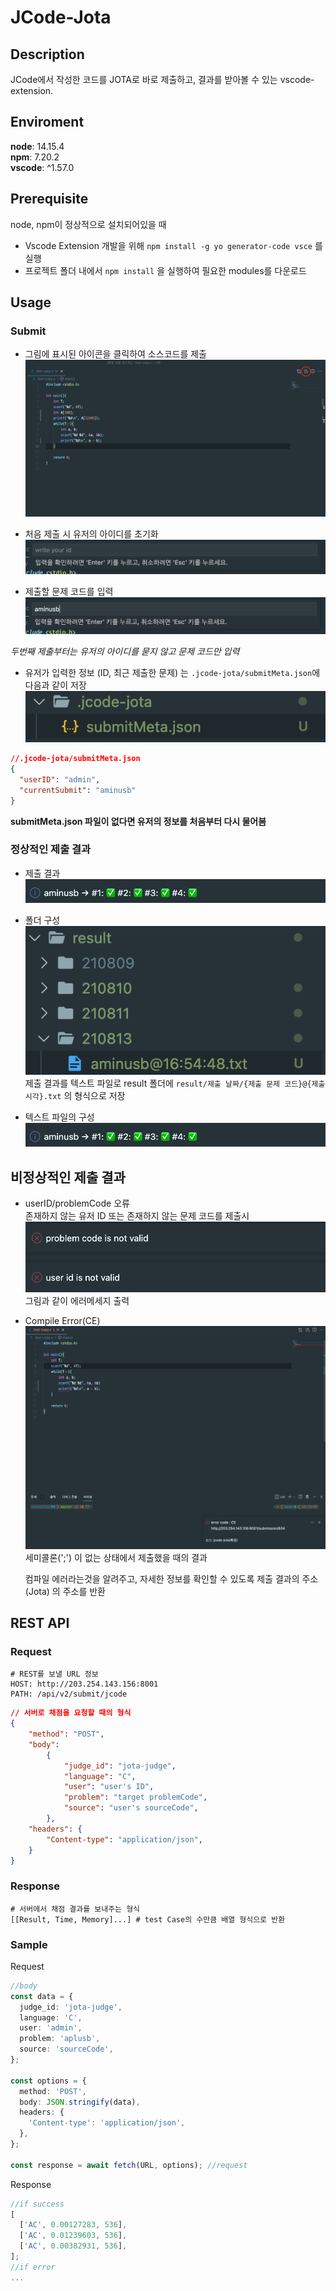 # JCode-Jota

## Description

JCode에서 작성한 코드를 JOTA로 바로 제출하고, 결과를 받아볼 수 있는 vscode-extension.

## Enviroment

**node**: 14.15.4  
**npm**: 7.20.2  
**vscode**: ^1.57.0

## Prerequisite

node, npm이 정상적으로 설치되어있을 때

- Vscode Extension 개발을 위해 `npm install -g yo generator-code vsce` 를 실행
- 프로젝트 폴더 내에서 `npm install` 을 실행하여 필요한 modules를 다운로드

## Usage

### Submit

- 그림에 표시된 아이콘을 클릭하여 소스코드를 제출
  ![usage_image](./images/README_Usage.png)

- 처음 제출 시 유저의 아이디를 초기화
  ![usage_image](./images/id_input.png)

- 제출할 문제 코드를 입력  
  ![usage_image](./images/problem_input.png)

_두번째 제출부터는 유저의 아이디를 묻지 않고 문제 코드만 입력_

- 유저가 입력한 정보 (ID, 최근 제출한 문제) 는 `.jcode-jota/submitMeta.json`에 다음과 같이 저장
  ![usage_image](./images/userInfo.png)

```JSON
//.jcode-jota/submitMeta.json
{
  "userID": "admin",
  "currentSubmit": "aminusb"
}
```

**submitMeta.json 파일이 없다면 유저의 정보를 처음부터 다시 물어봄**

### 정상적인 제출 결과

- 제출 결과
  ![usage_image](./images/submit_success.png)

- 폴더 구성  
   ![result_folder](./images/result_folder.png)  
  제출 결과를 텍스트 파일로 result 폴더에
  `result/제출 날짜/{제출 문제 코드}@{제출 시각}.txt` 의 형식으로 저장

- 텍스트 파일의 구성
  ![submit_success](./images/submit_success.png)

## 비정상적인 제출 결과

- userID/problemCode 오류  
  존재하지 않는 유저 ID 또는 존재하지 않는 문제 코드를 제출시
  ![id_code_error](./images/id_code_error.png) 그림과 같이 에러메세지 출력

- Compile Error(CE)
  ![Compile Error](./images/CE.png) 세미콜론(';') 이 없는 상태에서 제출했을 때의 결과

  컴파일 에러라는것을 알려주고, 자세한 정보를 확인할 수 있도록 제출 결과의 주소(Jota) 의 주소를 반환

## REST API

### Request

```
# REST를 보낼 URL 정보
HOST: http://203.254.143.156:8001
PATH: /api/v2/submit/jcode
```

```JSON
// 서버로 채점을 요청할 때의 형식
{
    "method": "POST",
    "body":
        {
            "judge_id": "jota-judge",
            "language": "C",
            "user": "user's ID",
            "problem": "target problemCode",
            "source": "user's sourceCode",
        },
    "headers": {
        "Content-type": "application/json",
    }
}

```

### Response

```
# 서버에서 채점 결과를 보내주는 형식
[[Result, Time, Memory]...] # test Case의 수만큼 배열 형식으로 반환
```

### Sample

Request

```ts
//body
const data = {
  judge_id: 'jota-judge',
  language: 'C',
  user: 'admin',
  problem: 'aplusb',
  source: 'sourceCode',
};

const options = {
  method: 'POST',
  body: JSON.stringify(data),
  headers: {
    'Content-type': 'application/json',
  },
};

const response = await fetch(URL, options); //request
```

Response

```ts
//if success
[
  ['AC', 0.00127283, 536],
  ['AC', 0.01239603, 536],
  ['AC', 0.00382931, 536],
];
//if error
...
```
